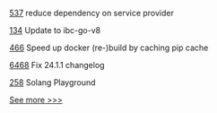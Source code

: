 
[537](https://github.com/hyperledger-labs/fabric-token-sdk/pull/537) reduce dependency on service provider

[134](https://github.com/hyperledger-labs/yui-relayer/pull/134) Update to ibc-go-v8

[466](https://github.com/hyperledger-labs/private-data-objects/pull/466) Speed up docker (re-)build by caching pip cache

[6468](https://github.com/hyperledger/besu/pull/6468) Fix 24.1.1 changelog

[258](https://github.com/hyperledger-labs/hyperledger-labs.github.io/pull/258) Solang Playground


[See more >>>](https://start-here.hyperledger.org/pull-requests)
